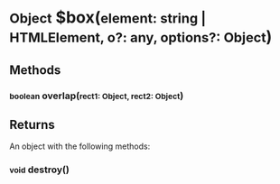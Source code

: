 # <small>Object</small> $box(<small>element: string | HTMLElement, o?: any, options?: Object</small>)
## Methods
### <small>boolean</small> overlap(<small>rect1: Object, rect2: Object</small>)
## Returns
An object with the following methods:
### <small>void</small> destroy()